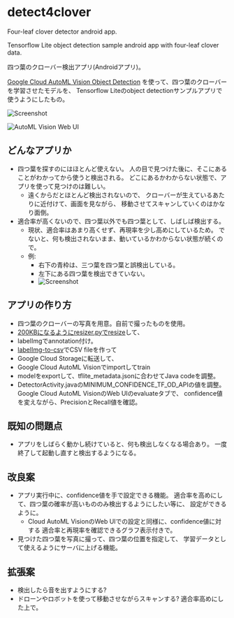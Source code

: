 # detect4clover

Four-leaf clover detector android app.

Tensorflow Lite object detection sample android app with four-leaf clover data.

四つ葉のクローバー検出アプリ(Androidアプリ)。

[Google Cloud AutoML Vision Object Detection](https://cloud.google.com/vision/automl/object-detection/docs/)
を使って、四つ葉のクローバーを学習させたモデルを、
Tensorflow Liteのobject detectionサンプルアプリで使うようにしたもの。

![Screenshot](https://user-images.githubusercontent.com/761487/85104054-c4f1fb80-b242-11ea-8cf9-9802ed36093c.png)

![AutoML Vision Web UI](https://user-images.githubusercontent.com/761487/85104078-d6d39e80-b242-11ea-8d16-da90b0071256.png)

## どんなアプリか
* 四つ葉を探すのにはほとんど使えない。
  人の目で見つけた後に、そこにあることがわかってから使うと検出される。
  どこにあるかわからない状態で、アプリを使って見つけのは難しい。
  * 遠くからだとほとんど検出されないので、
    クローバーが生えているあたりに近付けて、画面を見ながら、
    移動させてスキャンしていくのはかなり面倒。
* 適合率が高くないので、四つ葉以外でも四つ葉として、しばしば検出する。
  * 現状、適合率はあまり高くせず、再現率を少し高めにしているため。
    でないと、何も検出されないまま、動いているかわからない状態が続くので。
  * 例:
    * 右下の青枠は、三つ葉を四つ葉と誤検出している。
    * 左下にある四つ葉を検出できていない。
    * ![Screenshot](https://user-images.githubusercontent.com/761487/85104065-cde2cd00-b242-11ea-920e-ffbece03e202.png)

## アプリの作り方
* 四つ葉のクローバーの写真を用意。自前で撮ったものを使用。
* [200KBになるようにresizer.pyでresize](https://github.com/EdjeElectronics/TensorFlow-Object-Detection-API-Tutorial-Train-Multiple-Objects-Windows-10#3a-gather-pictures)して、
* labelImgでannotation付け。
* [labelImg-to-csv](https://github.com/serhankilicarslan/labelImg-to-csv)でCSV fileを作って
* Google Cloud Storageに転送して、
* Google Cloud AutoML Visionでimportしてtrain
* modelをexportして、tflite_metadata.jsonに合わせてJava codeを調整。
* DetectorActivity.javaのMINIMUM_CONFIDENCE_TF_OD_APIの値を調整。
  Google Cloud AutoML VisionのWeb UIのevaluateタブで、
  confidence値を変えながら、PrecisionとRecall値を確認。

## 既知の問題点
* アプリをしばらく動かし続けていると、何も検出しなくなる場合あり。
  一度終了して起動し直すと検出するようになる。

## 改良案
* アプリ実行中に、confidence値を手で設定できる機能。
  適合率を高めにして、四つ葉の確率が高いもののみ検出するようにしたい等に、
  設定ができるように。
  * Cloud AutoML VisionのWeb UIでの設定と同様に、confidence値に対する
    適合率と再現率を確認できるグラフ表示付きで。
* 見つけた四つ葉を写真に撮って、四つ葉の位置を指定して、
  学習データとして使えるようにサーバに上げる機能。

## 拡張案
* 検出したら音を出すようにする?
* ドローンやロボットを使って移動させながらスキャンする?
  適合率高めにした上で。
